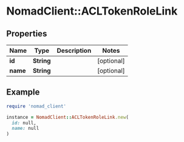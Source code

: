 # NomadClient::ACLTokenRoleLink

## Properties

| Name | Type | Description | Notes |
| ---- | ---- | ----------- | ----- |
| **id** | **String** |  | [optional] |
| **name** | **String** |  | [optional] |

## Example

```ruby
require 'nomad_client'

instance = NomadClient::ACLTokenRoleLink.new(
  id: null,
  name: null
)
```

